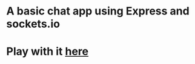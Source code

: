 # A basic chat app using Express and sockets.io
# Play with it [here](https://vsnu-basic-chat-app.herokuapp.com/)